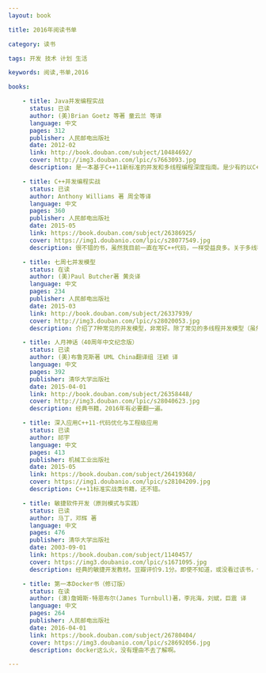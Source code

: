 ```yaml
---
layout: book

title: 2016年阅读书单

category: 读书

tags: 开发 技术 计划 生活

keywords: 阅读,书单,2016

books: 

    - title: Java并发编程实战
      status: 已读
      author: (美)Brian Goetz 等著 童云兰 等译
      language: 中文
      pages: 312
      publisher: 人民邮电出版社
      date: 2012-02
      link: http://book.douban.com/subject/10484692/
      cover: http://img3.douban.com/lpic/s7663093.jpg
      description: 是一本基于C++11新标准的并发和多线程编程深度指南。是少有的以C++语言为主的并发编程介绍。是学习C++、C++11标准、C++线程库的重要参考书籍。书不错，但中文翻译就点弱。大部分内容介绍的还都算清晰明了。不过我对第五章(C++内存模型和原子类型上操作)和第七章(设计无锁的并发数据结构)的知识点还有难以理解，需要加强啊！

    - title: C++并发编程实战
      status: 已读
      author: Anthony Williams 著 周全等译
      language: 中文
      pages: 360
      publisher: 人民邮电出版社
      date: 2015-05
      link: https://book.douban.com/subject/26386925/
      cover: https://img1.doubanio.com/lpic/s28077549.jpg
      description: 很不错的书，虽然我目前一直在写C++代码，一样受益良多。关于多线程并发的介绍很好，目前C++方面基本没有类似书籍。这本书我尤其喜欢第三、五、八章，11章也好。其中对线程安全、并发容器类、线程池、锁竞争介绍的很不错。比如C++里动不动各自实现且良莠不齐的轮子来说，还是Java提供的内在支持的做法更好。以后再单独写一些阅读心得。

    - title: 七周七并发模型
      status: 在读
      author: (美)Paul Butcher著 黄炎译
      language: 中文
      pages: 234
      publisher: 人民邮电出版社
      date: 2015-03 
      link: http://book.douban.com/subject/26337939/
      cover: http://img3.douban.com/lpic/s28020053.jpg
      description: 介绍了7种常见的并发模型，非常好。除了常见的多线程并发模型（虽然常用，也值得一看），还介绍了Actor、CSP、Lambad等模型。值得推荐。

    - title: 人月神话（40周年中文纪念版）
      status: 已读
      author: (美)布鲁克斯著 UML China翻译组 汪颖 译
      language: 中文
      pages: 392
      publisher: 清华大学出版社
      date: 2015-04-01  
      link: http://book.douban.com/subject/26358448/
      cover: http://img3.douban.com/lpic/s28040623.jpg
      description: 经典书籍，2016年有必要翻一遍。

    - title: 深入应用C++11-代码优化与工程级应用
      status: 已读
      author: 祁宇 
      language: 中文
      pages: 413
      publisher: 机械工业出版社
      date: 2015-05  
      link: https://book.douban.com/subject/26419368/
      cover: https://img1.doubanio.com/lpic/s28104209.jpg
      description: C++11标准实战类书籍，还不错。

    - title: 敏捷软件开发（原则模式与实践）
      status: 已读
      author: 马丁，邓辉 著 
      language: 中文
      pages: 476
      publisher: 清华大学出版社
      date: 2003-09-01  
      link: https://book.douban.com/subject/1140457/
      cover: https://img3.doubanio.com/lpic/s1671095.jpg
      description: 经典的敏捷开发教材。豆瓣评价9.1分。即使不知道，或没看过该书，但耳熟能详的“没有银弹”这一理论就是作者提出的。对于项目管理、软件开发6大原则(里氏替换、依赖倒置、接口隔壁、开放封闭等)以及23个设计模式，在书中都有介绍。

    - title: 第一本Docker书（修订版）  
      status: 在读
      author: (澳)詹姆斯·特恩布尔(James Turnbull)著，李兆海，刘斌，巨震 译 
      language: 中文
      pages: 264
      publisher: 人民邮电出版社
      date: 2016-04-01  
      link: https://book.douban.com/subject/26780404/
      cover: https://img3.doubanio.com/lpic/s28692056.jpg
      description: docker这么火，没有理由不去了解啊。

---
```

     
  